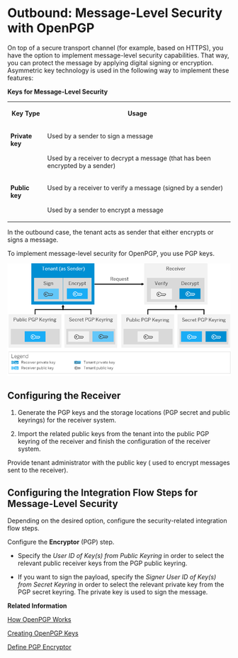 <!-- loio8641a15cff7e4dbd83528556aba1660c -->

# Outbound: Message-Level Security with OpenPGP



On top of a secure transport channel \(for example, based on HTTPS\), you have the option to implement message-level security capabilities. That way, you can protect the message by applying digital signing or encryption. Asymmetric key technology is used in the following way to implement these features:

**Keys for Message-Level Security**


<table>
<tr>
<th valign="top">

Key Type

</th>
<th valign="top">

Usage

</th>
</tr>
<tr>
<td valign="top" rowspan="2">

**Private key** 

</td>
<td valign="top">

Used by a sender to sign a message

</td>
</tr>
<tr>
<td valign="top">

Used by a receiver to decrypt a message \(that has been encrypted by a sender\)

</td>
</tr>
<tr>
<td valign="top" rowspan="2">

**Public key** 

</td>
<td valign="top">

Used by a receiver to verify a message \(signed by a sender\)

</td>
</tr>
<tr>
<td valign="top">

Used by a sender to encrypt a message

</td>
</tr>
</table>



In the outbound case, the tenant acts as sender that either encrypts or signs a message.



To implement message-level security for OpenPGP, you use PGP keys.

![](images/Keys_for_Message_Level_Security_PGP_Outbound_8e6a163.png)



## Configuring the Receiver

1.  Generate the PGP keys and the storage locations \(PGP secret and public keyrings\) for the receiver system.

2.  Import the related public keys from the tenant into the public PGP keyring of the receiver and finish the configuration of the receiver system.




Provide tenant administrator with the public key \( used to encrypt messages sent to the receiver\).



## Configuring the Integration Flow Steps for Message-Level Security

Depending on the desired option, configure the security-related integration flow steps.

Configure the **Encryptor** \(PGP\) step.

-   Specify the *User ID of Key\(s\) from Public Keyring* in order to select the relevant public receiver keys from the PGP public keyring.

-   If you want to sign the payload, specify the *Signer User ID of Key\(s\) from Secret Keyring* in order to select the relevant private key from the PGP secret keyring. The private key is used to sign the message.


**Related Information**  


[How OpenPGP Works](how-openpgp-works-29bc188.md "You can use Open Pretty Good Privacy (Open PGP) to digitally sign and encrypt messages.")

[Creating OpenPGP Keys](creating-openpgp-keys-6c5846b.md "You use the tool gpg4win to create the required keys for the usage of OpenPGP.")

[Define PGP Encryptor](../Development/define-pgp-encryptor-7a07766.md "")

